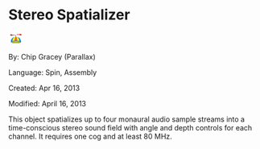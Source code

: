 # Stereo Spatializer

![logo_icon.gif](logo_icon.gif)

By: Chip Gracey (Parallax)

Language: Spin, Assembly

Created: Apr 16, 2013

Modified: April 16, 2013

This object spatializes up to four monaural audio sample streams into a time-conscious stereo sound field with angle and depth controls for each channel. It requires one cog and at least 80 MHz.
